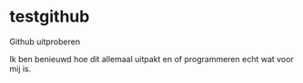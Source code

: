 # testgithub

Github uitproberen

Ik ben benieuwd hoe dit allemaal uitpakt en of programmeren echt wat voor mij is.
